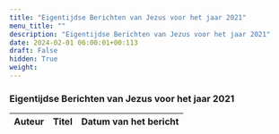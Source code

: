 ```yaml
---
title: "Eigentijdse Berichten van Jezus voor het jaar 2021"
menu_title: ""
description: "Eigentijdse Berichten van Jezus voor het jaar 2021"
date: 2024-02-01 06:00:01+00:113
draft: False
hidden: True
weight:
---
```

### Eigentijdse Berichten van Jezus voor het jaar 2021

**Auteur** | **Titel** | **Datum van het bericht**
---|---|---
